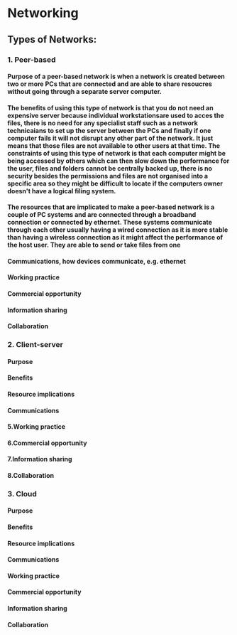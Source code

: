 # Networking

## Types of Networks:
### 1. Peer-based
#### Purpose of a peer-based network is when a network is created between two or more PCs that are connected and are able to share resoucres without going through a separate server computer.
#### The benefits of using this type of network is that you do not need an expensive server because individual workstationsare used to acces the files, there is no need for any specialist staff such as a network technicaians to set up the server between the PCs and finally if one computer fails it will not disrupt any other part of the network. It just means that those files are not available to other users at that time. The constraints of using this type of network is that each computer might be being accessed by others which can then slow down the performance for the user, files and folders cannot be centrally backed up, there is no security besides the permissions and files are not organised into a specific area so they might be difficult to locate if the computers owner doesn't have a logical filing system. 
#### The resources that are implicated to make a peer-based network is a couple of PC systems and are connected through a broadband connection or connected by ethernet. These systems communicate through each other usually having a wired connection as it is more stable than having a wireless connection as it might affect the performance of the host user. They are able to send or take files from one 
#### Communications, how devices communicate, e.g. ethernet
#### Working practice
#### Commercial opportunity
#### Information sharing
#### Collaboration

### 2. Client-server
#### Purpose
#### Benefits
#### Resource implications
#### Communications
#### 5.Working practice
#### 6.Commercial opportunity
#### 7.Information sharing
#### 8.Collaboration

### 3. Cloud
#### Purpose
#### Benefits
#### Resource implications
#### Communications
#### Working practice
#### Commercial opportunity
#### Information sharing
#### Collaboration


